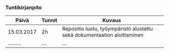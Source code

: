 ### Tuntikirjanpito
Päivä | Tunnit | Kuvaus
---------- | ---- | ---
15.03.2017 | 2h | Repositio luotu, työympäristö alustettu sekä dokumentaation aloittaminen
.......... | .... | ...
